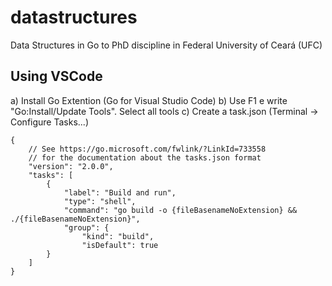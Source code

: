 # datastructures
Data Structures in Go to PhD discipline in Federal University of Ceará (UFC)

## Using VSCode

a) Install Go Extention (Go for Visual Studio Code)
b)  Use F1 e write "Go:Install/Update Tools". Select all tools
c) Create a task.json (Terminal -> Configure Tasks...)
``` configuration
{
    // See https://go.microsoft.com/fwlink/?LinkId=733558
    // for the documentation about the tasks.json format
    "version": "2.0.0",
    "tasks": [
        {
            "label": "Build and run",
            "type": "shell",
            "command": "go build -o {fileBasenameNoExtension} && ./{fileBasenameNoExtension}",
            "group": {
                "kind": "build",
                "isDefault": true
        }
    ]
}
```

